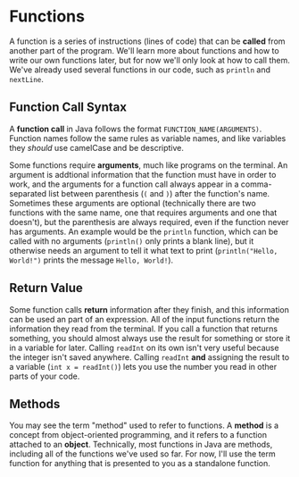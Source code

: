 # Functions

A function is a series of instructions (lines of code) that can be **called**
from another part of the program.
We'll learn more about functions and how to write our own functions later, but
for now we'll only look at how to call them.
We've already used several functions in our code, such as `println` and
`nextLine`.

## Function Call Syntax

A **function call** in Java follows the format `FUNCTION_NAME(ARGUMENTS)`.
Function names follow the same rules as variable names, and like variables they
*should* use camelCase and be descriptive.

Some functions require **arguments**, much like programs on the terminal.
An argument is addtional information that the function must have in order to
work, and the arguments for a function call always appear in a comma-separated
list between parenthesis (`(` and `)`) after the function's name.
Sometimes these arguments are optional (technically there are two functions with
the same name, one that requires arguments and one that doesn't), but the
parenthesis are always required, even if the function never has arguments.
An example would be the `println` function, which can be called with no
arguments (`println()` only prints a blank line), but it otherwise needs an
argument to tell it what text to print (`println("Hello, World!")` prints the
message `Hello, World!`).

## Return Value

Some function calls **return** information after they finish, and this
information can be used an part of an expression.
All of the input functions return the information they read from the terminal.
If you call a function that returns something, you should almost always use
the result for something or store it in a variable for later.
Calling `readInt` on its own isn't very useful because the integer isn't saved
anywhere.
Calling `readInt` **and** assigning the result to a variable
(`int x = readInt()`) lets you use the number you read in other parts of your
code.

## Methods

You may see the term "method" used to refer to functions. A **method** is a
concept from object-oriented programming, and it refers to a function attached
to an **object**.
Technically, most functions in Java are methods, including all of the functions
we've used so far.
For now, I'll use the term function for anything that is presented to you as a
standalone function.
